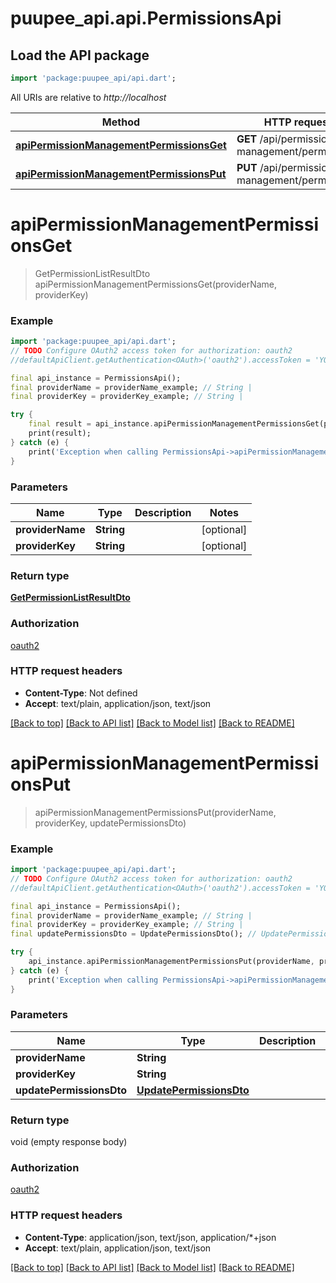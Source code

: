 # puupee_api.api.PermissionsApi

## Load the API package
```dart
import 'package:puupee_api/api.dart';
```

All URIs are relative to *http://localhost*

Method | HTTP request | Description
------------- | ------------- | -------------
[**apiPermissionManagementPermissionsGet**](PermissionsApi.md#apipermissionmanagementpermissionsget) | **GET** /api/permission-management/permissions | 
[**apiPermissionManagementPermissionsPut**](PermissionsApi.md#apipermissionmanagementpermissionsput) | **PUT** /api/permission-management/permissions | 


# **apiPermissionManagementPermissionsGet**
> GetPermissionListResultDto apiPermissionManagementPermissionsGet(providerName, providerKey)



### Example
```dart
import 'package:puupee_api/api.dart';
// TODO Configure OAuth2 access token for authorization: oauth2
//defaultApiClient.getAuthentication<OAuth>('oauth2').accessToken = 'YOUR_ACCESS_TOKEN';

final api_instance = PermissionsApi();
final providerName = providerName_example; // String | 
final providerKey = providerKey_example; // String | 

try {
    final result = api_instance.apiPermissionManagementPermissionsGet(providerName, providerKey);
    print(result);
} catch (e) {
    print('Exception when calling PermissionsApi->apiPermissionManagementPermissionsGet: $e\n');
}
```

### Parameters

Name | Type | Description  | Notes
------------- | ------------- | ------------- | -------------
 **providerName** | **String**|  | [optional] 
 **providerKey** | **String**|  | [optional] 

### Return type

[**GetPermissionListResultDto**](GetPermissionListResultDto.md)

### Authorization

[oauth2](../README.md#oauth2)

### HTTP request headers

 - **Content-Type**: Not defined
 - **Accept**: text/plain, application/json, text/json

[[Back to top]](#) [[Back to API list]](../README.md#documentation-for-api-endpoints) [[Back to Model list]](../README.md#documentation-for-models) [[Back to README]](../README.md)

# **apiPermissionManagementPermissionsPut**
> apiPermissionManagementPermissionsPut(providerName, providerKey, updatePermissionsDto)



### Example
```dart
import 'package:puupee_api/api.dart';
// TODO Configure OAuth2 access token for authorization: oauth2
//defaultApiClient.getAuthentication<OAuth>('oauth2').accessToken = 'YOUR_ACCESS_TOKEN';

final api_instance = PermissionsApi();
final providerName = providerName_example; // String | 
final providerKey = providerKey_example; // String | 
final updatePermissionsDto = UpdatePermissionsDto(); // UpdatePermissionsDto | 

try {
    api_instance.apiPermissionManagementPermissionsPut(providerName, providerKey, updatePermissionsDto);
} catch (e) {
    print('Exception when calling PermissionsApi->apiPermissionManagementPermissionsPut: $e\n');
}
```

### Parameters

Name | Type | Description  | Notes
------------- | ------------- | ------------- | -------------
 **providerName** | **String**|  | [optional] 
 **providerKey** | **String**|  | [optional] 
 **updatePermissionsDto** | [**UpdatePermissionsDto**](UpdatePermissionsDto.md)|  | [optional] 

### Return type

void (empty response body)

### Authorization

[oauth2](../README.md#oauth2)

### HTTP request headers

 - **Content-Type**: application/json, text/json, application/*+json
 - **Accept**: text/plain, application/json, text/json

[[Back to top]](#) [[Back to API list]](../README.md#documentation-for-api-endpoints) [[Back to Model list]](../README.md#documentation-for-models) [[Back to README]](../README.md)

